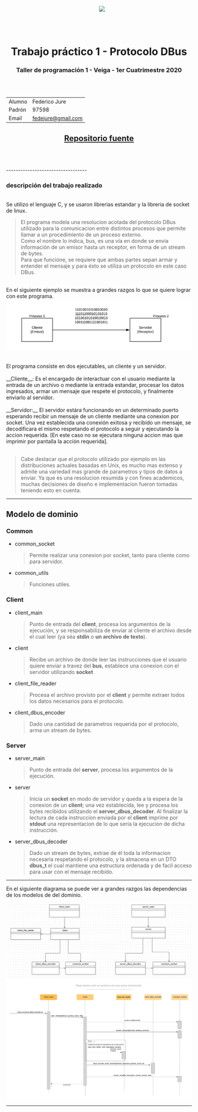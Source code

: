 

<center>
<div style="align: right"><img style="position:absolute" src="https://upload.wikimedia.org/wikipedia/commons/thumb/0/0d/FIUBA_gris_transparente.png/275px-FIUBA_gris_transparente.png"></div>

<br></br>
<br></br>


# <center>Trabajo práctico 1 - Protocolo DBus</center>
### <center>Taller de programación 1 - Veiga - 1er Cuatrimestre 2020

<br></br>

| | |
|---|---|
|  Alumno | Federico Jure  |
| Padrón  |  97598 |
| Email   | fedejure@gmail.com |
## [<center>Repositorio fuente](https://github.com/FedeJure/DBusProtocol)


<br></br>
</center>
----------------------------------

### descripción del trabajo realizado
<br/>Se utilizo el lenguaje C, y se usaron librerias estandar y la libreria de socket de linux.
> El programa modela una resolucion acotada del protocolo DBus utilizado para la comunicacion entre distintos procesos que permite llamar a un procedimiento de un proceso externo. <br/>Como el nombre lo indica, bus, es una vía en donde se envia información de un emisor hasta un receptor, en forma de un stream de bytes. 
<br/> Para que funcióne, se requiere que ambas partes sepan armar y entender el mensaje y para ésto se utiliza un protocolo en este caso DBus.
<br/>
En el siguiente ejemplo se muestra a grandes razgos lo que se quiere lograr con este programa.
<img src="diagrama_inicial.png"/>
<br/>
<br/>

<br/>
El programa consiste en dos ejecutables, un cliente y un servidor.
<br/><br/> 
__Cliente__: Es el encargado de interactuar con el usuario mediante la entrada de un archivo o mediante la entrada estandar, procesar los datos ingresados, armar un mensaje que respete el protocolo, y finalmente enviarlo al servidor. 
<br/><br/>
__Servidor:__ El servidor estára funcionando en un determinado puerto esperando recibir un mensaje de un cliente mediante una conexion por socket. Una vez establecida una conexión exitosa y recibido un mensaje, se decodificara el mismo respetando el protocolo a seguir y ejecutando la accion requerida. [En este caso no se ejecutara ninguna accion mas que imprimir por pantalla la acción requerida].
<br/><br/>

> Cabe destacar que el protocolo utilizado por ejemplo en las distribuciones actuales basadas en Unix, es mucho mas extenso y admite una variedad mas grande de parametros y tipos de datos a enviar. Ya que es una resolucion resumida y con fines academicos, muchas decisiones de diseño e implementacion fueron tomadas teniendo esto en cuenta.

-----------------------------------

## Modelo de dominio

### Common
* common_socket
    > Permite realizar una conexion por socket, tanto para cliente como para servidor. 
* common_utils
    > Funciones utiles.

### Client
* client_main
    > Punto de entrada del __client__, procesa los argumentos de la ejecución, y se responsabiliza de enviar al cliente el archivo desde el cual leer (ya séa __stdin__ o __un archivo de texto__).
* client
    > Recibe un archivo de donde leer las instrucciones que el usuario quiere enviar a travez del __bus__, establece una conexion con el servidor utilizando __socket__
* client_file_reader
    > Procesa el archivo provisto por el __client__ y permite extraer todos los datos necesarios para el protocolo.
* client_dbus_encoder
    > Dado una cantidad de parametros requerida por el protocolo, arma un stream de bytes.

### Server
* server_main
    > Punto de entrada del __server__, procesa los argumentos de la ejecución.
* server
    > Inicia un __socket__ en modo de servidor y queda a la espera de la conexion de un __client__; una vez establecida, lee y procesa los bytes recibidos utilizando el __server_dbus_decoder__. Al finalizar la lectura de cada instruccion enviada por el __client__ imprime por __stdout__ una representacion de lo que sería la ejecucion de dicha instrucción.
* server_dbus_decoder
    > Dado un stream de bytes, extrae de él toda la informacion necesaria respetando el protocolo, y la almacena en un DTO __dbus_t__ el cual mantiene una estructura ordenada y de facil acceso para usar con el mensaje recibido.

---------------
En el siguiente diagrama se puede ver a grandes razgos las dependencias de los modelos de del dominio.

<img src="diagrama_dependencias.PNG"/>

<img src="secuencia_cliente.png"/>

---------------
